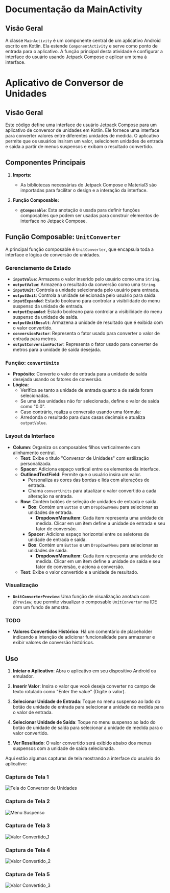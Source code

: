 # Documentação da MainActivity

## Visão Geral

A classe `MainActivity` é um componente central de um aplicativo Android escrito em Kotlin. Ela estende `ComponentActivity` e serve como ponto de entrada para o aplicativo. A função principal desta atividade é configurar a interface do usuário usando Jetpack Compose e aplicar um tema à interface.

# Aplicativo de Conversor de Unidades

## Visão Geral

Este código define uma interface de usuário Jetpack Compose para um aplicativo de conversor de unidades em Kotlin. Ele fornece uma interface para converter valores entre diferentes unidades de medida. O aplicativo permite que os usuários insiram um valor, selecionem unidades de entrada e saída a partir de menus suspensos e exibam o resultado convertido.

## Componentes Principais

1. **Imports:**
    - As bibliotecas necessárias do Jetpack Compose e Material3 são importadas para facilitar o design e a interação da interface.

2. **Função Composable:**
    - **`@Composable`**: Esta anotação é usada para definir funções composables que podem ser usadas para construir elementos de interface no Jetpack Compose.

## Função Composable: `UnitConverter`

A principal função composable é `UnitConverter`, que encapsula toda a interface e lógica de conversão de unidades.

### Gerenciamento de Estado

- **`inputValue`**: Armazena o valor inserido pelo usuário como uma `String`.
- **`outputValue`**: Armazena o resultado da conversão como uma `String`.
- **`inputUnit`**: Controla a unidade selecionada pelo usuário para entrada.
- **`outputUnit`**: Controla a unidade selecionada pelo usuário para saída.
- **`inputExpanded`**: Estado booleano para controlar a visibilidade do menu suspenso da unidade de entrada.
- **`outputExpanded`**: Estado booleano para controlar a visibilidade do menu suspenso da unidade de saída.
- **`outputUnitResult`**: Armazena a unidade de resultado que é exibida com o valor convertido.
- **`conversionFactor`**: Representa o fator usado para converter o valor de entrada para metros.
- **`outputConversionFactor`**: Representa o fator usado para converter de metros para a unidade de saída desejada.

### Função: `convertUnits`

- **Propósito**: Converte o valor de entrada para a unidade de saída desejada usando os fatores de conversão.
- **Lógica**:
    - Verifica se tanto a unidade de entrada quanto a de saída foram selecionadas.
    - Se uma das unidades não for selecionada, define o valor de saída como "0.0".
    - Caso contrário, realiza a conversão usando uma fórmula:
    - Arredonda o resultado para duas casas decimais e atualiza `outputValue`.

### Layout da Interface

- **Column**: Organiza os composables filhos verticalmente com alinhamento central.
    - **Text**: Exibe o título "Conversor de Unidades" com estilização personalizada.
    - **Spacer**: Adiciona espaço vertical entre os elementos da interface.
    - **OutlinedTextField**: Permite que o usuário insira um valor.
        - Personaliza as cores das bordas e lida com alterações de entrada.
        - Chama `convertUnits` para atualizar o valor convertido a cada alteração na entrada.
    - **Row**: Contém botões de seleção de unidades de entrada e saída.
        - **Box**: Contém um `Button` e um `DropdownMenu` para selecionar as unidades de entrada.
            - **DropdownMenuItem**: Cada item representa uma unidade de medida. Clicar em um item define a unidade de entrada e seu fator de conversão.
        - **Spacer**: Adiciona espaço horizontal entre os seletores de unidade de entrada e saída.
        - **Box**: Contém um `Button` e um `DropdownMenu` para selecionar as unidades de saída.
            - **DropdownMenuItem**: Cada item representa uma unidade de medida. Clicar em um item define a unidade de saída e seu fator de conversão, e aciona a conversão.
    - **Text**: Exibe o valor convertido e a unidade de resultado.

### Visualização

- **`UnitConverterPreview`**: Uma função de visualização anotada com `@Preview`, que permite visualizar o composable `UnitConverter` na IDE com um fundo de amostra.

### TODO

- **Valores Convertidos Histórico**: Há um comentário de placeholder indicando a intenção de adicionar funcionalidade para armazenar e exibir valores de conversão históricos.

## Uso

1. **Iniciar o Aplicativo**: Abra o aplicativo em seu dispositivo Android ou emulador.

2. **Inserir Valor**: Insira o valor que você deseja converter no campo de texto rotulado como "Enter the value" (Digite o valor).

3. **Selecionar Unidade de Entrada**: Toque no menu suspenso ao lado do botão de unidade de entrada para selecionar a unidade de medida para o valor de entrada.

4. **Selecionar Unidade de Saída**: Toque no menu suspenso ao lado do botão de unidade de saída para selecionar a unidade de medida para o valor convertido.

5. **Ver Resultado**: O valor convertido será exibido abaixo dos menus suspensos com a unidade de saída selecionada.

Aqui estão algumas capturas de tela mostrando a interface do usuário do aplicativo:

### Captura de Tela 1
![Tela do Conversor de Unidades](/src/App_Images/Captura%20de%20ecrã%202024-09-01%20143939.png)

### Captura de Tela 2
![Menu Suspenso](/src/App_Images/Captura%20de%20ecrã%202024-09-01%20144141.png)

### Captura de Tela 3
![Valor Convertido_1](/src/App_Images/Captura%20de%20ecrã%202024-09-01%20144222.png)

### Captura de Tela 4
![Valor Convertido_2](/src/App_Images/Captura%20de%20ecrã%202024-09-01%20144237.png)

### Captura de Tela 5
![Valor Convertido_3](/src/App_Images/Captura%20de%20ecrã%202024-09-01%20144305.png)
